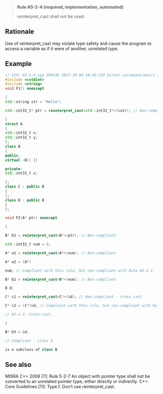 > **Rule A5-2-4 (required, implementation, automated)**
>
> reinterpret_cast shall not be used.

## Rationale

Use of reinterpret_cast may violate type safety and cause the program to access a
variable as if it were of another, unrelated type.

## Example

```cpp
// $Id: A5-2-4.cpp 289436 2017-10-04 10:45:23Z michal.szczepankiewicz $
#include <cstdint>
#include <string>
void F1() noexcept

{
std::string str = "Hello";

std::int32_t* ptr = reinterpret_cast<std::int32_t*>(&str); // Non-compliant

}
struct A
{
std::int32_t x;
std::int32_t y;
};
class B
{
public:
virtual ~B() {}

private:
std::int32_t x;

};
class C : public B
{
};
class D : public B
{
};

void F2(A* ptr) noexcept

{

B* b1 = reinterpret_cast<B*>(ptr); // Non-compliant

std::int32_t num = 0;

A* a1 = reinterpret_cast<A*>(num); // Non-compliant

A* a2 = (A*)

num; // Compliant with this rule, but non-compliant with Rule A5-2-2.

B* b2 = reinterpret_cast<B*>(num); // Non-compliant

D d;

C* c1 = reinterpret_cast<C*>(&d); // Non-compliant - cross cast

C* c2 = (C*)&d; // Compliant with this rule, but non-compliant with Rule

// A5-2-2. Cross-cast.

}

B* b3 = &d;

// Compliant - class D

is a subclass of class B

```

## See also

MISRA C++ 2008 [7]: Rule 5-2-7 An object with pointer type shall not be
converted to an unrelated pointer type, either directly or indirectly.
C++ Core Guidelines [11]: Type.1: Don’t use reinterpret_cast.
